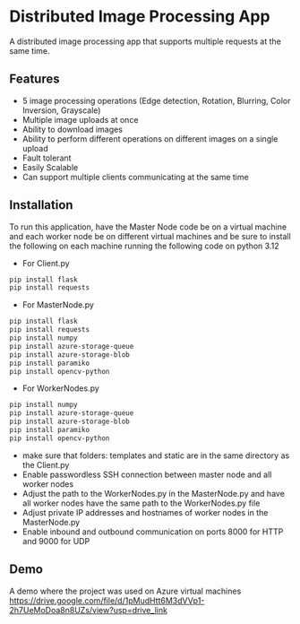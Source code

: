 
# Distributed Image Processing App

A distributed image processing app that supports multiple requests at the same time.


## Features

- 5 image processing operations (Edge detection, Rotation, Blurring, Color Inversion, Grayscale)
- Multiple image uploads at once
- Ability to download images
- Ability to perform different operations on different images on a single upload
- Fault tolerant
- Easily Scalable
- Can support multiple clients communicating at the same time


## Installation

To run this application, have the Master Node code be on a virtual machine and each worker node be on different virtual machines and be sure to install the following on each machine running the following code on python 3.12

- For Client.py
```bash
pip install flask
pip install requests
```
- For MasterNode.py
```bash
pip install flask
pip install requests
pip install numpy
pip install azure-storage-queue
pip install azure-storage-blob
pip install paramiko
pip install opencv-python
```
- For WorkerNodes.py
```bash
pip install numpy
pip install azure-storage-queue
pip install azure-storage-blob
pip install paramiko
pip install opencv-python
```
- make sure that folders: templates and static are in the same directory as the Client.py
- Enable passwordless SSH connection between master node and all worker nodes
- Adjust the path to the WorkerNodes.py in the MasterNode.py and have all worker nodes have the same path to the WorkerNodes.py file
- Adjust private IP addresses and hostnames of worker nodes in the MasterNode.py
- Enable inbound and outbound communication on ports 8000 for HTTP and 9000 for UDP

## Demo
A demo where the project was used on Azure virtual machines
https://drive.google.com/file/d/1pMudHtt6M3dVVp1-2h7UeMoDoa8n8UZs/view?usp=drive_link

